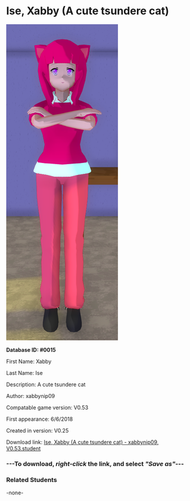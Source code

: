 # Ise, Xabby (A cute tsundere cat)

<img src="../../Files/Images/Ise, Xabby (A cute tsundere cat).png" title="Ise, Xabby (A cute tsundere cat) - xabbynip09, V0.53">

**Database ID: #0015**

First Name: Xabby

Last Name: Ise

Description: A cute tsundere cat

Author: xabbynip09

Compatable game version: V0.53

First appearance: 6/6/2018

Created in version: V0.25

Download link: <a href="https://raw.githubusercontent.com/Arbiter1223/Daigaku-Gurashi-Custom-Students/master/Files/Student%20Files/Ise%2C%20Xabby%20(A%20cute%20tsundere%20cat)%20-%20xabbynip09%2C%20V0.53.student">Ise, Xabby (A cute tsundere cat) - xabbynip09, V0.53.student</a>

### ---**To download, _right-click_ the link, and select _"Save as"_**---

### Related Students

-none-
